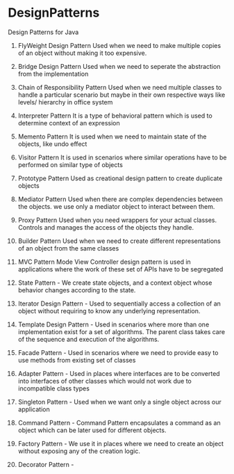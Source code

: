 # DesignPatterns
Design Patterns for Java

1. FlyWeight Design Pattern
Used when we need to make multiple copies of an object without making it too expensive.

2. Bridge Design Pattern 
Used when we need to seperate the abstraction from the implementation 

3. Chain of Responsibility Pattern
Used when we need multiple classes to handle a particular scenario but maybe in their own respective ways like levels/ hierarchy in office system

4. Interpreter Pattern
It is a type of behavioral pattern which is used to determine context of an expression

5. Memento Pattern
It is used when we need to maintain state of the objects, like undo effect

6. Visitor Pattern
It is used in scenarios where similar operations have to be performed on similar type of objects

7. Prototype Pattern
Used as creational design pattern to create duplicate objects

8. Mediator Pattern
Used when there are complex dependencies between the objects. we use only a mediator object to interact between them.

9. Proxy Pattern
Used when you need wrappers for your actual classes. Controls and manages the access of the objects they handle.

10. Builder Pattern
Used when we need to create different representations of an object from the same classes

11. MVC Pattern
Mode View Controller design pattern is used in applications where the work of these set of APIs have to  be segregated

12. State Pattern -
We create state objects, and a context object whose behavior changes according to the state.

13. Iterator Design Pattern -
Used to sequentially access a collection of an object without requiring to know any underlying representation.

14. Template Design Pattern - 
Used in scenarios where more than one implementation exist for a set of algorithms. 
The parent class takes care of the sequence and execution of the algorithms.

15. Facade Pattern - 
Used in scenarios where we need to provide easy to use methods from existing set of classes

16. Adapter Pattern -
Used in places where interfaces are to be converted into interfaces of other classes which 
would not work due to incompatible class types

17. Singleton Pattern -
Used when we want only a single object across our application

18. Command Pattern -
Command Pattern encapsulates a command as an object which can be later used for different objects.

19. Factory Pattern -
We use it in places where we need to create an object without exposing any of the creation logic.

20. Decorator Pattern -